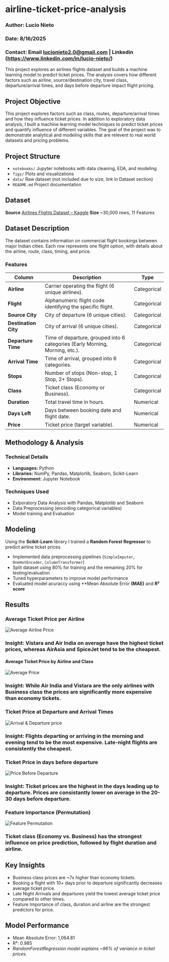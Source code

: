 # airline-ticket-price-analysis

### Author: Lucio Nieto
### Date: 8/16/2025
### Contact: Email lucionieto2.0@gmail.com | Linkedin (https://www.linkedin.com/in/lucio-nieto/) 


This project explores an airlines flights dataset and builds a machine learning model to predict ticket prices. The analysis covers how different factors such as airline, source/destination city, travel class, departure/arrival times, and days  before departure impact flight pricing. 

## Project Objective
This project explores  factors such as class, routes, departure/arrival times and how they influence ticket prices. In addition to exploratory data analysis, I built a machine learning model techniques to predict ticket prices and quantify influence of different variables. The goal of the project was to demonstrate analytical and modeling skills that are relevent to real world datasets and pricing problems. 
## Project Structure
- `notebooks/`  Jupyter notebooks with data cleaning, EDA, and modeling  
- `figs/`  Plots and visualizations  
- `data/` Raw dataset (not included due to size, link in Dataset section)  
- `README.md`  Project documentation  


## Dataset   
**Source** [Airlines Flights Dataset – Kaggle](https://www.kaggle.com/datasets/rohitgrewal/airlines-flights-data)
**Size** ~30,000 rows, 11 Features

## Dataset Description  

The dataset contains information on commercial flight bookings between major Indian cities. Each row represents one flight option, with details about the airline, route, class, timing, and price.  

### Features  

| Column            | Description                                                                 | Type        |
|-------------------|-----------------------------------------------------------------------------|-------------|
| **Airline**       | Carrier operating the flight (6 unique airlines).                           | Categorical |
| **Flight**        | Alphanumeric flight code identifying the specific flight.                   | Categorical |
| **Source City**   | City of departure (6 unique cities).                                        | Categorical |
| **Destination City** | City of arrival (6 unique cities).                                       | Categorical |
| **Departure Time**| Time of departure, grouped into 6 categories (Early Morning, Morning, etc.).| Categorical |
| **Arrival Time**  | Time of arrival, grouped into 6 categories.                                 | Categorical |
| **Stops**         | Number of stops (Non-stop, 1 Stop, 2+ Stops).                               | Categorical |
| **Class**         | Ticket class (Economy or Business).                                         | Categorical |
| **Duration**      | Total travel time in hours.                                                 | Numerical   |
| **Days Left**     | Days between booking date and flight date.                                  | Numerical   |
| **Price**         | Ticket price (target variable).                                             | Numerical   |

## Methodology & Analysis

### Technical Details
- **Languages:** Python
- **Libraries:** NumPy, Pandas, Matplorlib, Seaborn, Scikit-Learn
- **Environment:** Jupyter Notebook

### Techniques Used
- Exlporatory Data Analysis with Pandas, Matplotlib and Seaborn
- Data Preprocessing (encoding categorical variables)
- Model training and Evaluation

## Modeling
Using the **Scikit-Learn** library I trained a **Random Forest Regressor** to predict airline ticket prices.
- Implemented data preprocessing pipelines (`SimpleImputer`, `OneHotEncoder`, `ColumnTransformer`)
- Split dataset using 80% for training and the remaining 20% for testing/evaluation
- Tuned hyperparameters to improve model performance
- Evaluated model acuraccy using **Mean Absolute Error **(MAE)** and **R² score**


## Results
### Average Ticket Price per Airline
![Average Airline Price](figs/Average_airline_price.png)
### Insight: Vistara and Air India on average have the highest ticket prices, whereas AirAsia and SpiceJet tend to be the cheapest. 

#### Average Ticket Price by Airline and Class
![Average Price](figs/Average_ticket_price_class.png)
### Insight: While Air India and Vistara are the only airlines with Business class the prices are significantly more expensive than economy tickets. 

###  Ticket Price at Departure and Arrival Times
![Arrival & Departure price](figs/Dep_vs_Arr_price.png)
### Insight: Flights departing or arriving in the morning and evening tend to be the most expensive. Late-night flights are consistently the cheapest.

### Ticket Price in days before departure
![Price Before Departure](figs/Average_price_before_departure.png)
### Insight: Ticket prices are the highest in the days leading up to departure. Prices are consistantly lower on average in the 20-30 days before departure. 

### Feature Importance (Permutation)
![Feature Permutation](figs/Feature_importance.png)
### Ticket class (Economy vs. Business) has the strongest influence on price prediction, followed by flight duration and airline.

## Key Insights
- Business class prices are ~7x higher than economy tickets.
- Booking a flight with 10+ days prior to departure significantly decreases average ticket price.
- Late Night Arrivals and departures yield the lowest average ticket price compared to other times.
- Feature Importance of class, duration and airline are the strongest predictors for price. 

## Model Performance
- Mean Absolute Error: 1,064.81
- R²: 0.985
- *RandomForestRegression model explains ~96% of variance in ticket prices.*
